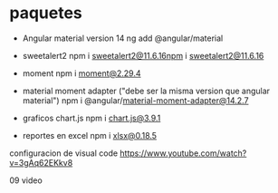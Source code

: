 # paquetes 
- Angular material version 14
ng add @angular/material

- sweetalert2
npm i sweetalert2@11.6.16npm i sweetalert2@11.6.16

- moment
npm i moment@2.29.4

- material moment adapter  ("debe ser la misma version que angular material")
npm i @angular/material-moment-adapter@14.2.7

- graficos
chart.js
npm i chart.js@3.9.1

- reportes en excel
npm i xlsx@0.18.5

configuracion de visual code 
https://www.youtube.com/watch?v=3gAq62EKkv8

09 video
